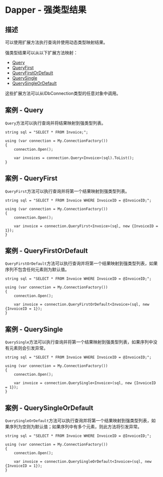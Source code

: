 # Dapper - 强类型结果

## 描述
可以使用扩展方法执行查询并使用动态类型映射结果。

强类型结果可以从以下扩展方法映射：

- [Query](#query)
- [QueryFirst](#query-first)
- [QueryFirstOrDefault](#query-first-or-default)
- [QuerySingle](#query-single)
- [QuerySingleOrDefault](#query-single-or-default)

这些扩展方法可以从IDbConnection类型的任意对象中调用。

<h2 id="query">案例 - Query</h2>

`Query`方法可以执行查询并将结果映射到强类型列表。
```
string sql = "SELECT * FROM Invoice;";

using (var connection = My.ConnectionFactory())
{
    connection.Open();

    var invoices = connection.Query<Invoice>(sql).ToList();
}
```

<h2 id="query-first">案例 - QueryFirst</h2>

`QueryFirst`方法可以执行查询并将第一个结果映射到强类型列表。
```
string sql = "SELECT * FROM Invoice WHERE InvoiceID = @InvoiceID;";

using (var connection = My.ConnectionFactory())
{
    connection.Open();

    var invoice = connection.QueryFirst<Invoice>(sql, new {InvoiceID = 1});
}
```

<h2 id="query-first-or-default">案例 - QueryFirstOrDefault</h2>

`QueryFirstOrDefault`方法可以执行查询并将第一个结果映射到强类型列表，如果序列不包含任何元素则为默认值。
```
string sql = "SELECT * FROM Invoice WHERE InvoiceID = @InvoiceID;";

using (var connection = My.ConnectionFactory())
{
    connection.Open();

    var invoice = connection.QueryFirstOrDefault<Invoice>(sql, new {InvoiceID = 1});
}
```

<h2 id="query-single">案例 - QuerySingle</h2>

`QuerySingle`方法可以执行查询并将第一个结果映射到强类型列表，如果序列中没有元素则会引发异常。
```
string sql = "SELECT * FROM Invoice WHERE InvoiceID = @InvoiceID;";

using (var connection = My.ConnectionFactory())
{
    connection.Open();

    var invoice = connection.QuerySingle<Invoice>(sql, new {InvoiceID = 1});
}
```

<h2 id="query-single-or-default">案例 - QuerySingleOrDefault</h2>

`QuerySingleOrDefault`方法可以执行查询并将第一个结果映射到强类型列表，如果序列为空则为默认值；如果序列中有多个元素，则此方法将引发异常。
```
string sql = "SELECT * FROM Invoice WHERE InvoiceID = @InvoiceID;";

using (var connection = My.ConnectionFactory())
{
    connection.Open();

    var invoice = connection.QuerySingleOrDefault<Invoice>(sql, new {InvoiceID = 1});
}
```